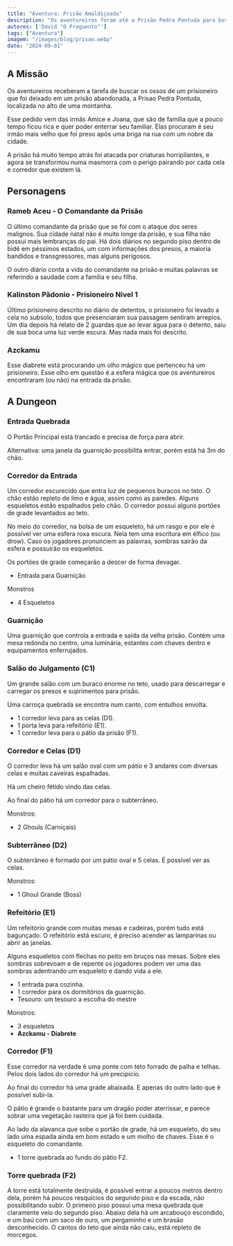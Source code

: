 ```yaml
---
title: "Aventura: Prisão Amaldiçoada"
description: "Os aventureiros foram até a Prisão Pedra Pontuda para buscar os ossos de prisioneiro que foi deixado lá."
autores: ['David "O Praguento"']
tags: ["Aventura"]
imagem: "/images/blog/prisao.webp"
date: "2024-09-01"
---
```


## A Missão

Os aventureiros receberam a tarefa de buscar os ossos de um prisioneiro
que foi deixado em um prisão abandonada, a Prisao Pedra Pontuda, localizada no alto de uma montanha.

Esse pedido vem das irmãs Amice e Joana, que são de família que a pouco tempo ficou rica
e quer poder enterrar seu familiar. Elas procuram é seu irmão mais velho que foi preso após uma briga na rua com um nobre da cidade.

A prisão há muito tempo atrás foi atacada por criaturas horripilantes, e agora se transformou
numa masmorra com o perigo pairando por cada cela e corredor que existem lá.

## Personagens

### Rameb Aceu - O Comandante da Prisão

O último comandante da prisão que se foi com o ataque dos seres malignos.
Sua cidade natal não é muito longe da prisão, e sua filha não possui mais lembranças do pai.
Há dois diários no segundo piso dentro de bidê em péssimos estados, um com informações dos presos, a maioria bandidos e transgressores, mas alguns perigosos.

O outro diário conta a vida do comandante na prisão e muitas palavras se referindo a saudade com a família e seu filha.

### Kalinston Pãdonio - Prisioneiro Nivel 1

Último prisioneiro descrito no diário de detentos, o prisioneiro foi levado a cela
no subsolo, todos que presenciaram sua passagem sentiram arrepios. Um dia
depois há relato de 2 guardas que ao levar água para o detento, saiu de sua boca
uma luz verde escura. Mas nada mais foi descrito.

### Azckamu

Esse diabrete está procurando um olho mágico que pertenceu há um prisioneiro.
Esse olho em questão é a esfera mágica que os aventureiros encontraram (ou não) na entrada da prisão.

## A Dungeon

### Entrada Quebrada

O Portão Principal está trancado e precisa de força para abrir.

Alternativa: uma janela da guarnição possibilita entrar, porém está há 3m do
chão.

### Corredor da Entrada

Um corredor escurecido que entra luz de pequenos buracos no teto. O chão estão
repleto de limo e água, assim como as paredes. Alguns esqueletos estão
espalhados pelo chão. O corredor possui alguns portões de grade levantados ao
teto.

No meio do corredor, na bolsa de um esqueleto, há um rasgo e por ele é possível
ver uma esfera roxa escura. Nela tem uma escritura em élfico (ou drow). Caso os
jogadores pronunciem as palavras, sombras sairão da esfera e possuirão os
esqueletos.

Os portões de grade começarão a descer de forma devagar.

- Entrada para Guarnição

Monstros

- 4 Esqueletos

### Guarnição

Uma guarnição que controla a entrada e saída da velha prisão. Contém uma mesa
redonda no centro, uma luminária, estantes com chaves dentro e equipamentos
enferrujados.

### Salão do Julgamento (C1)

Um grande salão com um buraco enorme no teto, usado para descarregar e
carregar os presos e suprimentos para prisão.

Uma carroça quebrada se encontra num canto, com entulhos envolta.

- 1 corredor leva para as celas (D1).
- 1 porta leva para refeitório (E1).
- 1 corredor leva para o pátio da prisão (F1).

### Corredor e Celas (D1)

O corredor leva há um salão oval com um pátio e 3 andares com diversas celas e
muitas caveiras espalhadas.

Há um cheiro fétido vindo das celas.

Ao final do pátio há um corredor para o subterrâneo.

Monstros:

- 2 Ghouls (Carniçais)

### Subterrâneo (D2)

O subterrâneo é formado por um pátio oval e 5 celas. É possível ver as celas.

Monstros:

- 1 Ghoul Grande (Boss)

### Refeitório (E1)

Um refeitório grande com muitas mesas e cadeiras, porém tudo está bagunçado.
O refeitório está escuro, é preciso acender as lamparinas ou abrir as janelas.

Alguns esqueletos com flechas no peito em bruços nas mesas. Sobre eles sombras sobrevoam e de repente os jogadores podem ver
uma das sombras adentrando um esqueleto e dando vida a ele.

- 1 entrada para cozinha.
- 1 corredor para os dormitórios da guarnição.
- Tesouro: um tesouro a escolha do mestre

Monstros:

- 3 esqueletos
- **Azckamu - Diabrete**

### Corredor (F1)

Esse corredor na verdade é uma ponte com teto forrado de palha e telhas.
Pelos dois lados do corredor há um precipício.

Ao final do corredor há uma grade abaixada. E apenas do outro lado que é
possível subi-la.

O pátio é grande o bastante para um dragão poder aterrissar, e parece sobrar
uma vegetação rasteira que já foi bem cuidada.

Ao lado da alavanca que sobe o portão de grade, há um esqueleto, do seu lado
uma espada ainda em bom estado e um molho de chaves. Esse é o esqueleto do
comandante.

- 1 torre quebrada ao fundo do pátio F2.

### Torre quebrada (F2)

A torre está totalmente destruída, é possível entrar a poucos metros dentro dela, porém há poucos resquícios do segundo piso e da escada, não possibilitando subir.
O primeiro piso possui uma mesa quebrada que claramente veio do segundo piso. Abaixo dela há um arcabouço escondido, e um baú com um saco de ouro, um pergaminho e um brasão desconhecido.
O cantos do teto que ainda não caiu, está repleto de morcegos.
